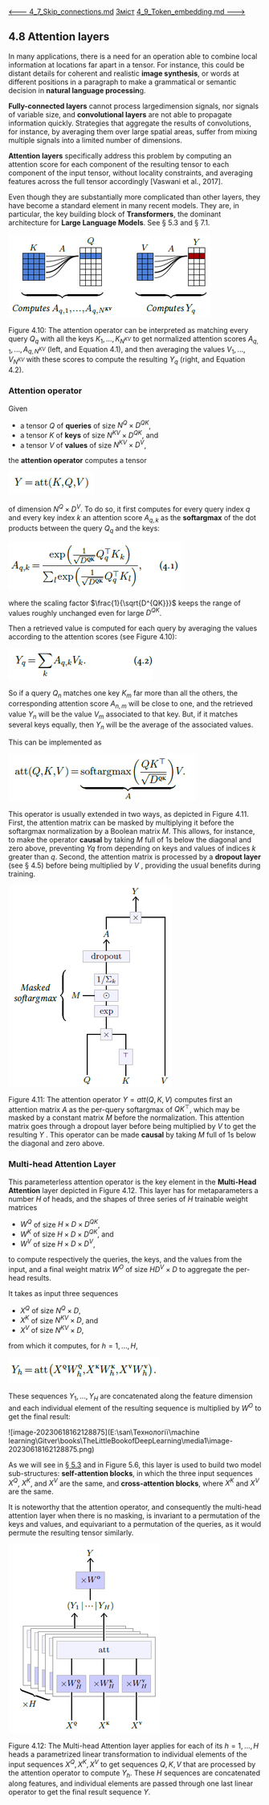 [<---   4_7_Skip_connections.md](4_7_Skip_connections.md)         [Зміст](README.md)          [ 4_9_Token_embedding.md   --->](4_9_Token_embedding.md) 

## 4.8    Attention layers

In many applications, there is a need for an operation able to combine local information at locations far apart in a tensor. For instance, this could be distant details for coherent and realistic **image synthesis**, or words at different positions in a paragraph to make a grammatical or semantic decision in **natural language processin**g.

**Fully-connected layers** cannot process largedimension signals, nor signals of variable size, and **convolutional layers** are not able to propagate information quickly. Strategies that aggregate the results of convolutions, for instance, by averaging them over large spatial areas, suffer from mixing multiple signals into a limited number of dimensions.

**Attention layers** specifically address this problem by computing an attention score for each component of the resulting tensor to each component of the input tensor, without locality constraints, and averaging features across the full tensor accordingly [Vaswani et al., 2017].

Even though they are substantially more complicated than other layers, they have become a standard element in many recent models. They are, in particular, the key building block of **Transformers**, the dominant architecture for **Large Language Models**. See § 5.3 and § 7.1.

![image-20230618155508640](media1/image-20230618155508640.png)

Figure 4.10: The attention operator can be interpreted as matching every query $Q_q$ with all the keys $K_1,...,K_{N^{KV}}$ to get normalized attention scores $A_{q,1},...,A_{q,N^{KV}}$ (left, and Equation 4.1), and then averaging the values $V_1,...,V_{N^{KV}}$ with these scores to compute the resulting $Y_q$ (right, and Equation 4.2).

### Attention operator

Given

- a tensor $Q$ of **queries** of size $N^Q×D^{QK}$,
- a tensor $K$ of **keys** of size $N^{KV}×D^{QK}$, and
- a tensor $V$ of **values** of size $N^{KV}×D^V$,

the **attention operator** computes a tensor

![image-20230618155903967](media1/image-20230618155903967.png)

of dimension $N^Q×D^V$. To do so, it first computes for every query index $q$ and every key index $k$ an attention score $A_{q,k}$ as the **softargmax** of the dot products between the query $Q_q$ and the keys:

![image-20230618160222306](media1/image-20230618160222306.png)

where the scaling factor $\frac{1}{\sqrt{D^{QK}}}$ keeps the range of values roughly unchanged even for large $D^{QK}$.

Then a retrieved value is computed for each query by averaging the values according to the attention scores (see Figure 4.10):

![image-20230618160506946](media1/image-20230618160506946.png)

So if a query $Q_n$ matches one key $K_m$ far more than all the others, the corresponding attention score $A_{n,m}$ will be close to one, and the retrieved value $Y_n$ will be the value $V_m$ associated to that key. But, if it matches several keys equally, then $Y_n$ will be the average of the associated values.

This can be implemented as

![image-20230618160536141](media1/image-20230618160536141.png)

This operator is usually extended in two ways, as depicted in Figure 4.11. First, the attention matrix can be masked by multiplying it before the softargmax normalization by a Boolean matrix $M$. This allows, for instance, to make the operator **causal** by taking $M$ full of 1s below the diagonal and zero above, preventing $Yq$ from depending on keys and values of indices $k$ greater than $q$. Second, the attention matrix is processed by a **dropout layer** (see § 4.5) before being multiplied by $V$ , providing the usual benefits during training.

![image-20230618161146612](media1/image-20230618161146612.png)

Figure 4.11: The attention operator $Y =att(Q,K,V )$ computes first an attention matrix $A$ as the per-query softargmax of $QK^⊤$, which may be masked by a constant matrix $M$ before the normalization. This attention matrix goes through a dropout layer before being multiplied by $V$ to get the resulting $Y$ . This operator can be made **causal** by taking $M$ full of 1s below the diagonal and zero above.

### Multi-head Attention Layer

This parameterless attention operator is the key element in the **Multi-Head Attention** layer depicted in Figure 4.12. This layer has for metaparameters a number $H$ of heads, and the shapes of three series of $H$ trainable weight matrices

- $W^Q$ of size $H×D×D^{QK}$,
- $W^K$ of size $H×D×D^{QK}$, and
- $W^V$ of size $H×D×D^V$,

to compute respectively the queries, the keys, and the values from the input, and a final weight matrix $W^O$ of size $HD^V×D$ to aggregate the per-head results.

It takes as input three sequences

- $X^Q$ of size $N^Q×D$,
- $X^K$ of size $N^{KV}×D$, and
- $X^V$ of size $N^{KV}×D$,

from which it computes, for $h=1,...,H$,

![image-20230618161705973](media1/image-20230618161705973.png)

These sequences $Y_1,...,Y_H$ are concatenated along the feature dimension and each individual element of the resulting sequence is multiplied by $W^O$ to get the final result:

![image-20230618162128875](E:\san\Технології\machine learning\Gitver\books\TheLittleBookofDeepLearning\media1\image-20230618162128875.png)

As we will see in [§ 5.3](5_3_Attention_models.md) and in Figure 5.6, this layer is used to build two model sub-structures: **self-attention blocks**, in which the three input sequences $X^Q$, $X^K$, and $X^V$ are the same, and **cross-attention blocks**, where $X^K$ and $X^V$ are the same.

It is noteworthy that the attention operator, and consequently the multi-head attention layer when there is no masking, is invariant to a permutation of the keys and values, and equivariant to a permutation of the queries, as it would permute the resulting tensor similarly.

![image-20230618161857224](media1/image-20230618161857224.png)

Figure 4.12: The Multi-head Attention layer applies for each of its $h=1,...,H$ heads a parametrized linear transformation to individual elements of the input sequences $X^Q,X^K,X^V$ to get sequences $Q,K,V$ that are processed by the attention operator to compute $Y_h$. These $H$ sequences are concatenated along features, and individual elements are passed through one last linear operator to get the final result sequence $Y$.

